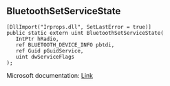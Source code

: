 ## BluetoothSetServiceState

```
[DllImport("Irprops.dll", SetLastError = true)]
public static extern uint BluetoothSetServiceState(
   IntPtr hRadio,
   ref BLUETOOTH_DEVICE_INFO pbtdi,
   ref Guid pGuidService,
   uint dwServiceFlags
);
```

Microsoft documentation: [Link](https://docs.microsoft.com/en-us/windows/win32/api/bluetoothapis/nf-bluetoothapis-bluetoothsetservicestate)
